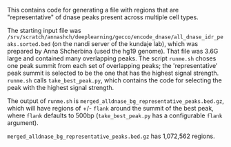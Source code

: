 This contains code for generating a file with regions that are "representative"
of dnase peaks present across multiple cell types.

The starting input file was
`/srv/scratch/annashch/deeplearning/gecco/encode_dnase/all_dnase_idr_peaks.sorted.bed`
(on the nandi server of the kundaje lab), which was prepared by Anna Shcherbina
(used the hg19 genome). That file was 3.6G large and contained many overlapping peaks.
The script  `runme.sh` choses one peak summit from each set of
overlapping peaks; the 'representative' peak summit is selected to be the one
that has the highest signal strength. `runme.sh`
calls `take_best_peak.py`, which contains the code for selecting the peak
with the highest signal strength.

The output of `runme.sh` is `merged_alldnase_bg_representative_peaks.bed.gz`,
which will have regions of +/- `flank` around the summit of the best peak, where
`flank` defaults to 500bp (`take_best_peak.py` has a configurable `flank` argument).

`merged_alldnase_bg_representative_peaks.bed.gz` has 1,072,562 regions.
